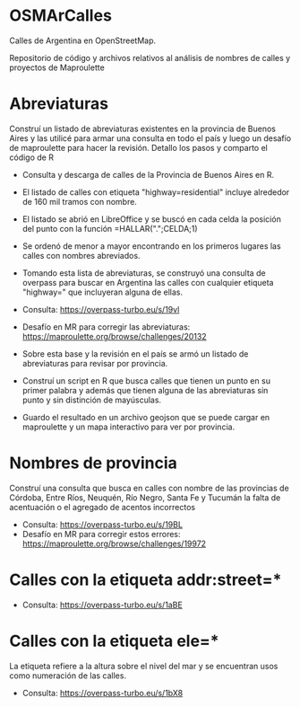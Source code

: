 # OSMArCalles

Calles de Argentina en OpenStreetMap. 

Repositorio de código y archivos relativos al análisis de nombres de calles y proyectos de Maproulette

# Abreviaturas
Construí un listado de abreviaturas existentes en la provincia de Buenos Aires y las utilicé para armar una consulta en todo el país y luego un desafío de maproulette para hacer la revisión. Detallo los pasos y comparto el código de R

- Consulta y descarga de calles de la Provincia de Buenos Aires en R.
- El listado de calles con etiqueta "highway=residential" incluye alrededor de 160 mil tramos con nombre.
- El listado se abrió en LibreOffice y se buscó en cada celda la posición del punto con la función =HALLAR(".";CELDA;1)
- Se ordenó de menor a mayor encontrando en los primeros lugares las calles con nombres abreviados.
- Tomando esta lista de abreviaturas, se construyó una consulta de overpass para buscar en Argentina las calles con cualquier etiqueta "highway=" que incluyeran alguna de ellas.
- Consulta: https://overpass-turbo.eu/s/19vl
- Desafío en MR para corregir las abreviaturas: https://maproulette.org/browse/challenges/20132

- Sobre esta base y la revisión en el país se armó un listado de abreviaturas para revisar por provincia.
- Construí un script en R que busca calles que tienen un punto en su primer palabra y además que tienen alguna de las abreviaturas sin punto y sin distinción de mayúsculas.
- Guardo el resultado en un archivo geojson que se puede cargar en maproulette y un mapa interactivo para ver por provincia.

# Nombres de provincia

Construí una consulta que busca en calles con nombre de las provincias de Córdoba, Entre Ríos, Neuquén, Río Negro, Santa Fe y Tucumán la falta de acentuación o el agregado de acentos incorrectos

- Consulta: https://overpass-turbo.eu/s/19BL
- Desafío en MR para corregir estos errores: https://maproulette.org/browse/challenges/19972

# Calles con la etiqueta addr:street=*
- Consulta: https://overpass-turbo.eu/s/1aBE

# Calles con la etiqueta ele=*
La etiqueta refiere a la altura sobre el nivel del mar y se encuentran usos como numeración de las calles.
- Consulta: https://overpass-turbo.eu/s/1bX8

